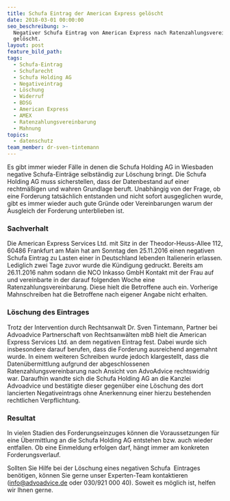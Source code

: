 ```yaml
---
title: Schufa Eintrag der American Express gelöscht
date: 2018-03-01 00:00:00
seo_beschreibung: >-
  Negativer Schufa Eintrag von American Express nach Ratenzahlungsvereinbarung
  gelöscht.
layout: post
feature_bild_path:
tags:
  - Schufa-Eintrag
  - Schufarecht
  - Schufa Holding AG
  - Negativeintrag
  - Löschung
  - Widerruf
  - BDSG
  - American Express
  - AMEX
  - Ratenzahlungsvereinbarung
  - Mahnung
topics:
  - datenschutz
team_member: dr-sven-tintemann
---
```


Es gibt immer wieder F&auml;lle in denen die Schufa Holding AG in Wiesbaden negative Schufa-Eintr&auml;ge selbst&auml;ndig zur L&ouml;schung bringt. Die Schufa Holding AG muss sicherstellen, dass der Datenbestand auf einer rechtm&auml;&szlig;igen und wahren Grundlage beruft. Unabh&auml;ngig von der Frage, ob eine Forderung tats&auml;chlich entstanden und nicht sofort ausgeglichen wurde, gibt es immer wieder auch gute Gr&uuml;nde oder Vereinbarungen warum der Ausgleich der Forderung unterblieben ist.

### Sachverhalt

Die American Express Services Ltd. mit Sitz in der Theodor-Heuss-Allee 112, 60486 Frankfurt am Main hat am Sonntag den 25.11.2016 einen negativen Schufa Eintrag zu Lasten einer in Deutschland lebenden Italienerin erlassen. Lediglich zwei Tage zuvor wurde die K&uuml;ndigung gedruckt. Bereits am 26.11.2016 nahm sodann die NCO Inkasso GmbH Kontakt mit der Frau auf und vereinbarte in der darauf folgenden Woche eine Ratenzahlungsvereinbarung. Diese hielt die Betroffene auch ein. Vorherige Mahnschreiben hat die Betroffene nach eigener Angabe nicht erhalten.

### L&ouml;schung des Eintrages

Trotz der Intervention durch Rechtsanwalt Dr. Sven Tintemann, Partner bei Advoadvice Partnerschaft von Rechtsanw&auml;lten mbB hielt die American Express Services Ltd. an dem negativen Eintrag fest. Dabei wurde sich insbesondere darauf berufen, dass die Forderung ausreichend angemahnt wurde. In einem weiteren Schreiben wurde jedoch klargestellt, dass die Daten&uuml;bermittlung aufgrund der abgeschlossenen Ratenzahlungsvereinbarung nach Ansicht von AdvoAdvice rechtswidrig war. Daraufhin wandte sich die Schufa Holding AG an die Kanzlei Advoadvice und best&auml;tigte dieser gegen&uuml;ber eine L&ouml;schung des dort lancierten Negativeintrags ohne Anerkennung einer hierzu bestehenden rechtlichen Verpflichtung.

### Resultat

In vielen Stadien des Forderungseinzuges k&ouml;nnen die Voraussetzungen f&uuml;r eine &Uuml;bermittlung an die Schufa Holding AG entstehen bzw. auch wieder entfallen. Ob eine Einmeldung erfolgen darf, h&auml;ngt immer am konkreten Forderungsverlauf.

Sollten Sie Hilfe bei der L&ouml;schung eines negativen Schufa&nbsp; Eintrages ben&ouml;tigen, k&ouml;nnen Sie gerne unser Experten-Team kontaktieren (info@advoadvice.de oder 030/921 000 40). Soweit es m&ouml;glich ist, helfen wir Ihnen gerne.